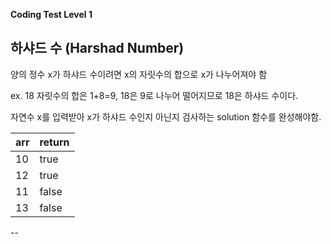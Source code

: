 __Coding Test Level 1__

## 하샤드 수 (Harshad Number)

양의 정수 x가 하샤드 수이려면 x의 자릿수의 합으로 x가 나누어져야 함

ex. 18 자릿수의 합은 1+8=9, 18은 9로 나누어 떨어지므로 18은 하샤드 수이다.

자연수 x를 입력받아 x가 하샤드 수인지 아닌지 검사하는 solution 함수를 완성해야함.


|arr|return|
|--|--|
|10|true|
|12|true|
|11|false|
|13|false|

--
